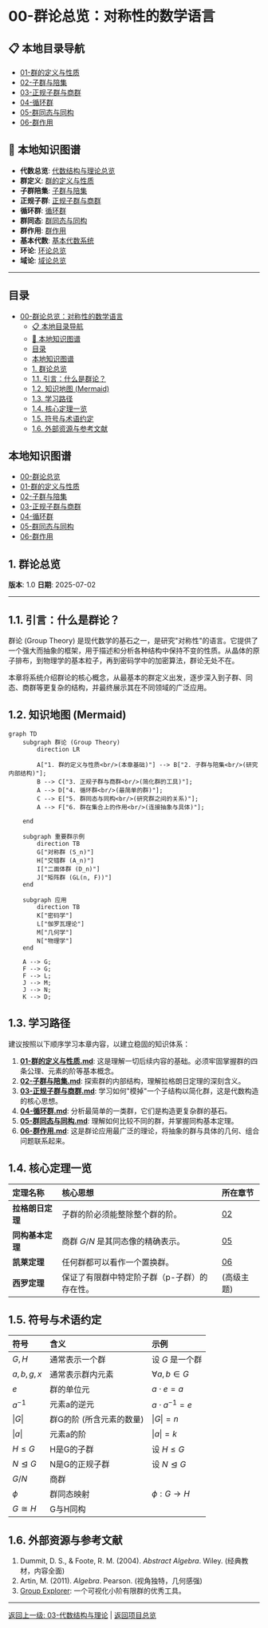 # 00-群论总览：对称性的数学语言

## 📋 本地目录导航

- [01-群的定义与性质](./01-群的定义与性质.md)
- [02-子群与陪集](./02-子群与陪集.md)
- [03-正规子群与商群](./03-正规子群与商群.md)
- [04-循环群](./04-循环群.md)
- [05-群同态与同构](./05-群同态与同构.md)
- [06-群作用](./06-群作用.md)

## 🧠 本地知识图谱

- **代数总览**: [代数结构与理论总览](../00-代数结构与理论总览.md)
- **群定义**: [群的定义与性质](./01-群的定义与性质.md)
- **子群陪集**: [子群与陪集](./02-子群与陪集.md)
- **正规子群**: [正规子群与商群](./03-正规子群与商群.md)
- **循环群**: [循环群](./04-循环群.md)
- **群同态**: [群同态与同构](./05-群同态与同构.md)
- **群作用**: [群作用](./06-群作用.md)
- **基本代数**: [基本代数系统](../01-基本代数系统/00-模块总览.md)
- **环论**: [环论总览](../03-环论/00-环论总览.md)
- **域论**: [域论总览](../04-域论/00-域论总览.md)

---

<!-- 本地目录区块 -->
## 目录

- [00-群论总览：对称性的数学语言](#00-群论总览对称性的数学语言)
  - [📋 本地目录导航](#-本地目录导航)
  - [🧠 本地知识图谱](#-本地知识图谱)
  - [目录](#目录)
  - [本地知识图谱](#本地知识图谱)
  - [1. 群论总览](#1-群论总览)
  - [1.1. 引言：什么是群论？](#11-引言什么是群论)
  - [1.2. 知识地图 (Mermaid)](#12-知识地图-mermaid)
  - [1.3. 学习路径](#13-学习路径)
  - [1.4. 核心定理一览](#14-核心定理一览)
  - [1.5. 符号与术语约定](#15-符号与术语约定)
  - [1.6. 外部资源与参考文献](#16-外部资源与参考文献)

<!-- 本地知识图谱区块 -->
## 本地知识图谱

- [00-群论总览](./00-群论总览.md)
- [01-群的定义与性质](./01-群的定义与性质.md)
- [02-子群与陪集](./02-子群与陪集.md)
- [03-正规子群与商群](./03-正规子群与商群.md)
- [04-循环群](./04-循环群.md)
- [05-群同态与同构](./05-群同态与同构.md)
- [06-群作用](./06-群作用.md)

## 1. 群论总览

**版本**: 1.0
**日期**: 2025-07-02

---

## 1.1. 引言：什么是群论？

群论 (Group Theory) 是现代数学的基石之一，是研究"对称性"的语言。它提供了一个强大而抽象的框架，用于描述和分析各种结构中保持不变的性质。从晶体的原子排布，到物理学的基本粒子，再到密码学中的加密算法，群论无处不在。

本章将系统介绍群论的核心概念，从最基本的群定义出发，逐步深入到子群、同态、商群等更复杂的结构，并最终展示其在不同领域的广泛应用。

## 1.2. 知识地图 (Mermaid)

```mermaid
graph TD
    subgraph 群论 (Group Theory)
        direction LR
        
        A["1. 群的定义与性质<br/>(本章基础)"] --> B["2. 子群与陪集<br/>(研究内部结构)"];
        B --> C["3. 正规子群与商群<br/>(简化群的工具)"];
        A --> D["4. 循环群<br/>(最简单的群)"];
        C --> E["5. 群同态与同构<br/>(研究群之间的关系)"];
        A --> F["6. 群在集合上的作用<br/>(连接抽象与具体)"];

    end

    subgraph 重要群示例
        direction TB
        G["对称群 (S_n)"]
        H["交错群 (A_n)"]
        I["二面体群 (D_n)"]
        J["矩阵群 (GL(n, F))"]
    end

    subgraph 应用
        direction TB
        K["密码学"]
        L["伽罗瓦理论"]
        M["几何学"]
        N["物理学"]
    end

    A --> G;
    F --> G;
    F --> L;
    J --> M;
    J --> N;
    K --> D;

```

## 1.3. 学习路径

建议按照以下顺序学习本章内容，以建立稳固的知识体系：

1. **[01-群的定义与性质.md](./01-群的定义与性质.md)**: 这是理解一切后续内容的基础。必须牢固掌握群的四条公理、元素的阶等基本概念。
2. **[02-子群与陪集.md](./02-子群与陪集.md)**: 探索群的内部结构，理解拉格朗日定理的深刻含义。
3. **[03-正规子群与商群.md](./03-正规子群与商群.md)**: 学习如何"模掉"一个子结构以简化群，这是代数构造的核心思想。
4. **[04-循环群.md](./04-循环群.md)**: 分析最简单的一类群，它们是构造更复杂群的基石。
5. **[05-群同态与同构.md](./05-群同态与同构.md)**: 理解如何比较不同的群，并掌握同构基本定理。
6. **[06-群作用.md](./06-群作用.md)**: 这是群论应用最广泛的理论，将抽象的群与具体的几何、组合问题联系起来。

## 1.4. 核心定理一览

| 定理名称 | 核心思想 | 所在章节 |
| :--- | :--- | :--- |
| **拉格朗日定理** | 子群的阶必须能整除整个群的阶。 | [02](./02-子群与陪集.md) |
| **同构基本定理** | 商群 $G/N$ 是其同态像的精确表示。 | [05](./05-群同态与同构.md) |
| **凯莱定理** | 任何群都可以看作一个置换群。 | [06](./06-群作用.md) |
| **西罗定理** | 保证了有限群中特定阶子群（p-子群）的存在性。 | (高级主题) |

## 1.5. 符号与术语约定

| 符号 | 含义 | 示例 |
|:--- |:---|:---|
| $G, H$ | 通常表示一个群 | 设 $G$ 是一个群 |
| $a, b, g, x$ | 通常表示群内元素 | $\forall a, b \in G$ |
| $e$ | 群的单位元 | $a \cdot e = a$ |
| $a^{-1}$ | 元素a的逆元 | $a \cdot a^{-1} = e$ |
| $\|G\|$ | 群G的阶 (所含元素的数量) | $\|G\|=n$ |
| $\|a\|$ | 元素a的阶 | $\|a\|=k$ |
| $H \le G$ | H是G的子群 | 设 $H \le G$ |
| $N \trianglelefteq G$ | N是G的正规子群 | 设 $N \trianglelefteq G$ |
| $G/N$ | 商群 | |
| $\phi$ | 群同态映射 | $\phi: G \to H$ |
| $G \cong H$ | G与H同构 | |

## 1.6. 外部资源与参考文献

1. Dummit, D. S., & Foote, R. M. (2004). *Abstract Algebra*. Wiley. (经典教材，内容全面)
2. Artin, M. (2011). *Algebra*. Pearson. (视角独特，几何感强)
3. [Group Explorer](https://groupexplorer.net/): 一个可视化小阶有限群的优秀工具。

---
[返回上一级: 03-代数结构与理论](../00-代数结构与理论总览.md) | [返回项目总览](../../09-项目总览/00-项目总览.md)
